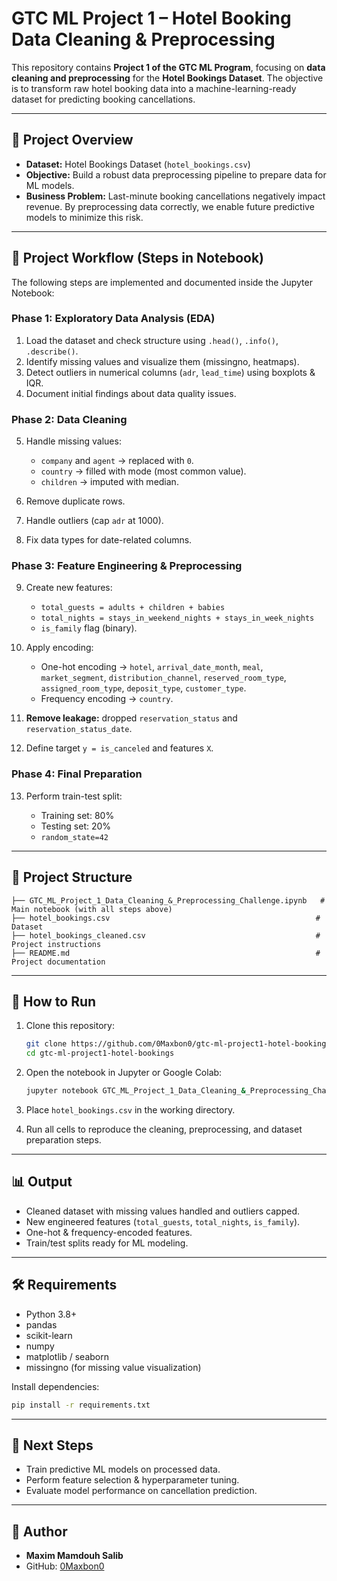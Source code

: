 # GTC ML Project 1 – Hotel Booking Data Cleaning & Preprocessing

This repository contains **Project 1 of the GTC ML Program**, focusing on **data cleaning and preprocessing** for the **Hotel Bookings Dataset**. The objective is to transform raw hotel booking data into a machine-learning-ready dataset for predicting booking cancellations.

---

## 📌 Project Overview

* **Dataset:** Hotel Bookings Dataset (`hotel_bookings.csv`)
* **Objective:** Build a robust data preprocessing pipeline to prepare data for ML models.
* **Business Problem:** Last-minute booking cancellations negatively impact revenue. By preprocessing data correctly, we enable future predictive models to minimize this risk.

---

## 🔎 Project Workflow (Steps in Notebook)

The following steps are implemented and documented inside the Jupyter Notebook:

### Phase 1: Exploratory Data Analysis (EDA)

1. Load the dataset and check structure using `.head()`, `.info()`, `.describe()`.
2. Identify missing values and visualize them (missingno, heatmaps).
3. Detect outliers in numerical columns (`adr`, `lead_time`) using boxplots & IQR.
4. Document initial findings about data quality issues.

### Phase 2: Data Cleaning

5. Handle missing values:

   * `company` and `agent` → replaced with `0`.
   * `country` → filled with mode (most common value).
   * `children` → imputed with median.
6. Remove duplicate rows.
7. Handle outliers (cap `adr` at 1000).
8. Fix data types for date-related columns.

### Phase 3: Feature Engineering & Preprocessing

9. Create new features:

   * `total_guests = adults + children + babies`
   * `total_nights = stays_in_weekend_nights + stays_in_week_nights`
   * `is_family` flag (binary).
10. Apply encoding:

    * One-hot encoding → `hotel`, `arrival_date_month`, `meal`, `market_segment`, `distribution_channel`, `reserved_room_type`, `assigned_room_type`, `deposit_type`, `customer_type`.
    * Frequency encoding → `country`.
11. **Remove leakage:** dropped `reservation_status` and `reservation_status_date`.
12. Define target `y = is_canceled` and features `X`.

### Phase 4: Final Preparation

13. Perform train-test split:

    * Training set: 80%
    * Testing set: 20%
    * `random_state=42`

---

## 📂 Project Structure

```
├── GTC_ML_Project_1_Data_Cleaning_&_Preprocessing_Challenge.ipynb   # Main notebook (with all steps above)
├── hotel_bookings.csv                                              # Dataset
├── hotel_bookings_cleaned.csv                                      # Project instructions
├── README.md                                                       # Project documentation
```

---

## 🚀 How to Run

1. Clone this repository:

   ```bash
   git clone https://github.com/0Maxbon0/gtc-ml-project1-hotel-bookings.git
   cd gtc-ml-project1-hotel-bookings
   ```

2. Open the notebook in Jupyter or Google Colab:

   ```bash
   jupyter notebook GTC_ML_Project_1_Data_Cleaning_&_Preprocessing_Challenge.ipynb
   ```

3. Place `hotel_bookings.csv` in the working directory.

4. Run all cells to reproduce the cleaning, preprocessing, and dataset preparation steps.

---

## 📊 Output

* Cleaned dataset with missing values handled and outliers capped.
* New engineered features (`total_guests`, `total_nights`, `is_family`).
* One-hot & frequency-encoded features.
* Train/test splits ready for ML modeling.

---

## 🛠️ Requirements

* Python 3.8+
* pandas
* scikit-learn
* numpy
* matplotlib / seaborn
* missingno (for missing value visualization)

Install dependencies:

```bash
pip install -r requirements.txt
```

---

## 📌 Next Steps

* Train predictive ML models on processed data.
* Perform feature selection & hyperparameter tuning.
* Evaluate model performance on cancellation prediction.

---

## 👤 Author

* **Maxim Mamdouh Salib**
* GitHub: [0Maxbon0](https://github.com/0Maxbon0)
